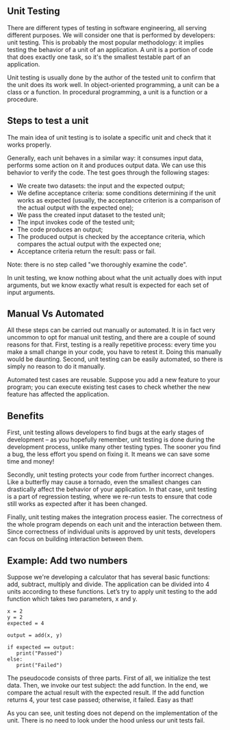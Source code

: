 ## Unit Testing
There are different types of testing in software engineering, all serving different purposes. We will consider one that is performed by developers: unit testing. This is probably the most popular methodology: it implies testing the behavior of a unit of an application. A unit is a portion of code that does exactly one task, so it's the smallest testable part of an application.

Unit testing is usually done by the author of the tested unit to confirm that the unit does its work well. In object-oriented programming, a unit can be a class or a function. In procedural programming, a unit is a function or a procedure.

## Steps to test a unit

The main idea of unit testing is to isolate a specific unit and check that it works properly.

Generally, each unit behaves in a similar way: it consumes input data, performs some action on it and produces output data. We can use this behavior to verify the code. The test goes through the following stages:

- We create two datasets: the input and the expected output;
- We define acceptance criteria: some conditions determining if the unit works as expected (usually, the acceptance criterion is a comparison of the actual output with the expected one);
- We pass the created input dataset to the tested unit;
- The input invokes code of the tested unit;
- The code produces an output;
- The produced output is checked by the acceptance criteria, which compares the actual output with the expected one;
- Acceptance criteria return the result: pass or fail.

Note: there is no step called "we thoroughly examine the code".

In unit testing, we know nothing about what the unit actually does with input arguments, but we know exactly what result is expected for each set of input arguments.

## Manual Vs Automated

All these steps can be carried out manually or automated. It is in fact very uncommon to opt for manual unit testing, and there are a couple of sound reasons for that. First, testing is a really repetitive process: every time you make a small change in your code, you have to retest it. Doing this manually would be daunting. Second, unit testing can be easily automated, so there is simply no reason to do it manually.

Automated test cases are reusable. Suppose you add a new feature to your program; you can execute existing test cases to check whether the new feature has affected the application.

## Benefits

First, unit testing allows developers to find bugs at the early stages of development – as you hopefully remember, unit testing is done during the development process, unlike many other testing types. The sooner you find a bug, the less effort you spend on fixing it. It means we can save some time and money!

Secondly, unit testing protects your code from further incorrect changes. Like a butterfly may cause a tornado, even the smallest changes can drastically affect the behavior of your application. In that case, unit testing is a part of regression testing, where we re-run tests to ensure that code still works as expected after it has been changed.

Finally, unit testing makes the integration process easier. The correctness of the whole program depends on each unit and the interaction between them. Since correctness of individual units is approved by unit tests, developers can focus on building interaction between them.

## Example: Add two numbers

Suppose we're developing a calculator that has several basic functions: add, subtract, multiply and divide. The application can be divided into 4 units according to these functions. Let’s try to apply unit testing to the add function which takes two parameters, x and y.

```
x = 2
y = 2
expected = 4

output = add(x, y)

if expected == output:
   print("Passed")
else:
   print("Failed")
```
The pseudocode consists of three parts. First of all, we initialize the test data. Then, we invoke our test subject: the add function. In the end, we compare the actual result with the expected result. If the add function returns 4, your test case passed; otherwise, it failed. Easy as that!

As you can see, unit testing does not depend on the implementation of the unit. There is no need to look under the hood unless our unit tests fail.
